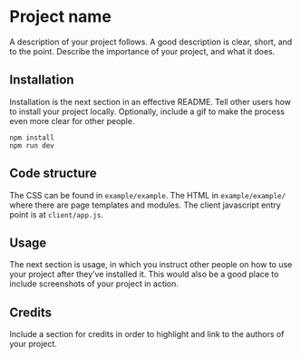# Project name
A description of your project follows. A good description is clear, short, and to the point. Describe the importance of your project, and what it does.



## Installation
Installation is the next section in an effective README. Tell other users how to install your project locally. Optionally, include a gif to make the process even more clear for other people.

```
npm install
npm run dev
```


## Code structure
The CSS can be found in `example/example`.
The HTML in `example/example/` where there are page templates and modules.
The client javascript entry point is at `client/app.js`.



## Usage
The next section is usage, in which you instruct other people on how to use your project after they’ve installed it. This would also be a good place to include screenshots of your project in action.



## Credits
Include a section for credits in order to highlight and link to the authors of your project.
